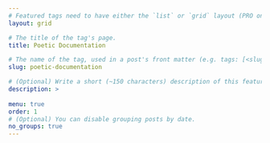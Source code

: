 ```yaml
---
# Featured tags need to have either the `list` or `grid` layout (PRO only).
layout: grid

# The title of the tag's page.
title: Poetic Documentation

# The name of the tag, used in a post's front matter (e.g. tags: [<slug>]).
slug: poetic-documentation

# (Optional) Write a short (~150 characters) description of this featured tag.
description: >
 
menu: true
order: 1
# (Optional) You can disable grouping posts by date.
no_groups: true
---
```


